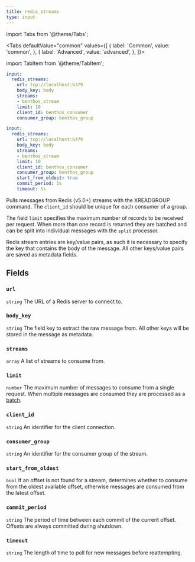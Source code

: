 ```yaml
---
title: redis_streams
type: input
---
```



import Tabs from '@theme/Tabs';

<Tabs defaultValue="common" values={[
  { label: 'Common', value: 'common', },
  { label: 'Advanced', value: 'advanced', },
]}>

import TabItem from '@theme/TabItem';

<TabItem value="common">

```yaml
input:
  redis_streams:
    url: tcp://localhost:6379
    body_key: body
    streams:
    - benthos_stream
    limit: 10
    client_id: benthos_consumer
    consumer_group: benthos_group
```

</TabItem>
<TabItem value="advanced">

```yaml
input:
  redis_streams:
    url: tcp://localhost:6379
    body_key: body
    streams:
    - benthos_stream
    limit: 10
    client_id: benthos_consumer
    consumer_group: benthos_group
    start_from_oldest: true
    commit_period: 1s
    timeout: 5s
```

</TabItem>
</Tabs>

Pulls messages from Redis (v5.0+) streams with the XREADGROUP command. The
`client_id` should be unique for each consumer of a group.

The field `limit` specifies the maximum number of records to be
received per request. When more than one record is returned they are batched and
can be split into individual messages with the `split` processor.

Redis stream entries are key/value pairs, as such it is necessary to specify the
key that contains the body of the message. All other keys/value pairs are saved
as metadata fields.

## Fields

### `url`

`string` The URL of a Redis server to connect to.

### `body_key`

`string` The field key to extract the raw message from. All other keys will be stored in the message as metadata.

### `streams`

`array` A list of streams to consume from.

### `limit`

`number` The maximum number of messages to consume from a single request. When multiple messages are consumed they are processed as a [batch](/docs/configuration/batching).

### `client_id`

`string` An identifier for the client connection.

### `consumer_group`

`string` An identifier for the consumer group of the stream.

### `start_from_oldest`

`bool` If an offset is not found for a stream, determines whether to consume from the oldest available offset, otherwise messages are consumed from the latest offset.

### `commit_period`

`string` The period of time between each commit of the current offset. Offsets are always committed during shutdown.

### `timeout`

`string` The length of time to poll for new messages before reattempting.


